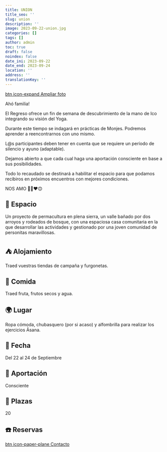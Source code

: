 ```yaml
---
title: UNION
title_seo: ''
slug: union
description: ''
image: 2023-09-22-union.jpg
categories: []
tags: []
author: admin
toc: true
draft: false
noindex: false
date_ini: 2023-09-22
date_end: 2023-09-24
location: ''
address: ''
translationKey: ''
---
```


[btn icon-expand Ampliar foto](2023-09-22-union.jpg)

Ahó familia!

El Regreso ofrece un fin de semana de descubrimiento de la mano de Ico integrando su visión del Yoga.

Durante este tiempo se indagará en prácticas de Monjes. Podremos aprender a reencontrarnos con uno mismo.

L@s participantes deben tener en cuenta que se requiere un período de silencio y ayuno (adaptable).

Dejamos abierto a que cada cual haga una aportación consciente en base a sus posibilidades. 

Todo lo recaudado se destinará a habilitar el espacio para que podamos recibiros en próximos encuentros con mejores condiciones.

NOS AMO 🙏🏽♥️😊

## 🌲 Espacio

Un proyecto de permacultura en plena sierra, un valle bañado por dos arroyos y rodeados de bosque, con una espaciosa casa comunitaria en la que desarrollar las actividades y gestionado por una joven comunidad de personitas maravillosas.

## ⛺ Alojamiento

Traed vuestras tiendas de campaña y furgonetas.

## 🌮 Comida

Traed fruta, frutos secos y agua.

## 🌍 Lugar

Ropa cómoda, chubasquero (por si acaso) y alfombrilla para realizar los ejercicios Āsana.

## 📅 Fecha

Del 22 al 24 de Septiembre

## 💱 Aportación

Consciente
 
## 👫 Plazas

20

## ☎️ Reservas

[btn icon-paper-plane Contacto](/#contacto)
